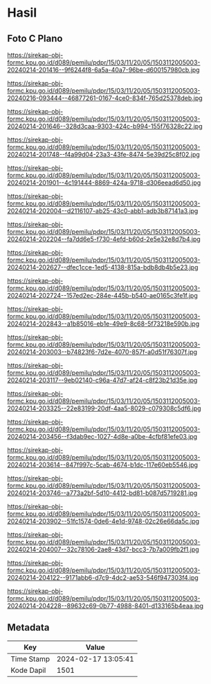 # Hasil

## Foto C Plano

https://sirekap-obj-formc.kpu.go.id/d089/pemilu/pdpr/15/03/11/20/05/1503112005003-20240214-201416--9f6244f8-6a5a-40a7-96be-d600157980cb.jpg

https://sirekap-obj-formc.kpu.go.id/d089/pemilu/pdpr/15/03/11/20/05/1503112005003-20240216-093444--46877261-0167-4ce0-834f-765d25378deb.jpg

https://sirekap-obj-formc.kpu.go.id/d089/pemilu/pdpr/15/03/11/20/05/1503112005003-20240214-201646--328d3caa-9303-424c-b994-155f76328c22.jpg

https://sirekap-obj-formc.kpu.go.id/d089/pemilu/pdpr/15/03/11/20/05/1503112005003-20240214-201748--f4a99d04-23a3-43fe-8474-5e39d25c8f02.jpg

https://sirekap-obj-formc.kpu.go.id/d089/pemilu/pdpr/15/03/11/20/05/1503112005003-20240214-201901--4c191444-8869-424a-9718-d306eead6d50.jpg

https://sirekap-obj-formc.kpu.go.id/d089/pemilu/pdpr/15/03/11/20/05/1503112005003-20240214-202004--d2116107-ab25-43c0-abb1-adb3b87141a3.jpg

https://sirekap-obj-formc.kpu.go.id/d089/pemilu/pdpr/15/03/11/20/05/1503112005003-20240214-202204--fa7dd6e5-f730-4efd-b60d-2e5e32e8d7b4.jpg

https://sirekap-obj-formc.kpu.go.id/d089/pemilu/pdpr/15/03/11/20/05/1503112005003-20240214-202627--dfec1cce-1ed5-4138-815a-bdb8db4b5e23.jpg

https://sirekap-obj-formc.kpu.go.id/d089/pemilu/pdpr/15/03/11/20/05/1503112005003-20240214-202724--157ed2ec-284e-445b-b540-ae0165c3fe1f.jpg

https://sirekap-obj-formc.kpu.go.id/d089/pemilu/pdpr/15/03/11/20/05/1503112005003-20240214-202843--a1b85016-eb1e-49e9-8c68-5f73218e590b.jpg

https://sirekap-obj-formc.kpu.go.id/d089/pemilu/pdpr/15/03/11/20/05/1503112005003-20240214-203003--b74823f6-7d2e-4070-857f-a0d51f76307f.jpg

https://sirekap-obj-formc.kpu.go.id/d089/pemilu/pdpr/15/03/11/20/05/1503112005003-20240214-203117--9eb02140-c96a-47d7-af24-c8f23b21d35e.jpg

https://sirekap-obj-formc.kpu.go.id/d089/pemilu/pdpr/15/03/11/20/05/1503112005003-20240214-203325--22e83199-20df-4aa5-8029-c079308c5df6.jpg

https://sirekap-obj-formc.kpu.go.id/d089/pemilu/pdpr/15/03/11/20/05/1503112005003-20240214-203456--f3dab9ec-1027-4d8e-a0be-4cfbf81efe03.jpg

https://sirekap-obj-formc.kpu.go.id/d089/pemilu/pdpr/15/03/11/20/05/1503112005003-20240214-203614--847f997c-5cab-4674-b1dc-117e60eb5546.jpg

https://sirekap-obj-formc.kpu.go.id/d089/pemilu/pdpr/15/03/11/20/05/1503112005003-20240214-203746--a773a2bf-5d10-4412-bd81-b087d5719281.jpg

https://sirekap-obj-formc.kpu.go.id/d089/pemilu/pdpr/15/03/11/20/05/1503112005003-20240214-203902--51fc1574-0de6-4e1d-9748-02c26e66da5c.jpg

https://sirekap-obj-formc.kpu.go.id/d089/pemilu/pdpr/15/03/11/20/05/1503112005003-20240214-204007--32c78106-2ae8-43d7-bcc3-7b7a009fb2f1.jpg

https://sirekap-obj-formc.kpu.go.id/d089/pemilu/pdpr/15/03/11/20/05/1503112005003-20240214-204122--9171abb6-d7c9-4dc2-ae53-546f947303f4.jpg

https://sirekap-obj-formc.kpu.go.id/d089/pemilu/pdpr/15/03/11/20/05/1503112005003-20240214-204228--89632c69-0b77-4988-8401-d133165b4eaa.jpg


## Metadata

| Key        | Value               |
| ---------- | ------------------- |
| Time Stamp | 2024-02-17 13:05:41 |
| Kode Dapil | 1501                |



